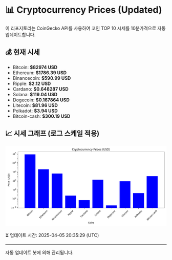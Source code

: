 
# 📊 Cryptocurrency Prices (Updated)

이 리포지토리는 CoinGecko API를 사용하여 코인 TOP 10 시세를 10분가격으로 자동 업데이트합니다.

## 💰 현재 시세
- Bitcoin: **$82974 USD**
- Ethereum: **$1786.39 USD**
- Binancecoin: **$590.99 USD**
- Ripple: **$2.12 USD**
- Cardano: **$0.648287 USD**
- Solana: **$119.04 USD**
- Dogecoin: **$0.167864 USD**
- Litecoin: **$81.96 USD**
- Polkadot: **$3.94 USD**
- Bitcoin-cash: **$300.19 USD**

## 📈 시세 그래프 (로그 스케일 적용)
![Crypto Prices](crypto_prices.png)

⏳ 업데이트 시간: 2025-04-05 20:35:29 (UTC)

---
자동 업데이트 봇에 의해 관리됩니다.
